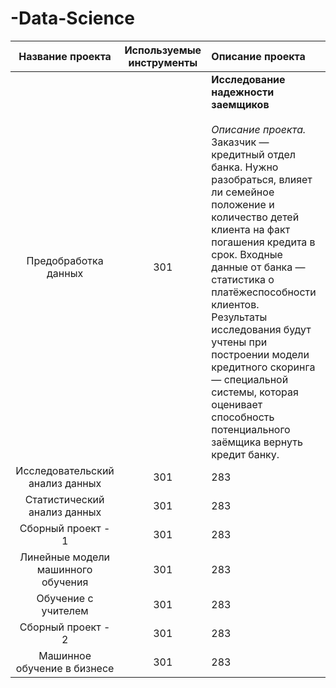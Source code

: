 # -Data-Science
| Название проекта | Используемые инструменты | Описание проекта|
| :---:   | :---: | :--- |
| Предобработка данных | 301   | **Исследование надежности заемщиков**<br><br>*Описание проекта.*<br>Заказчик — кредитный отдел банка. Нужно разобраться, влияет ли семейное положение и количество детей клиента на факт погашения кредита в срок. Входные данные от банка — статистика о платёжеспособности клиентов.<br>Результаты исследования будут учтены при построении модели кредитного скоринга — специальной системы, которая оценивает способность потенциального заёмщика вернуть кредит банку.|
| Исследовательский анализ данных | 301   | 283   |
| Статистический анализ данных | 301   | 283   |
| Сборный проект - 1 | 301   | 283   |
| Линейные модели машинного обучения | 301   | 283   |
| Обучение с учителем | 301   | 283   |
| Сборный проект - 2 | 301   | 283   |
| Машинное обучение в бизнесе | 301   | 283   |
